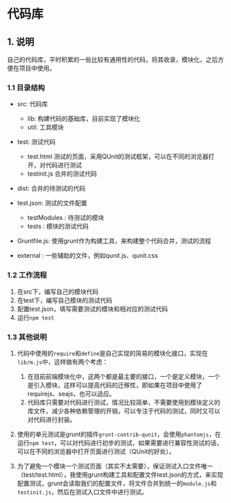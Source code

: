 # 代码库

## 1. 说明

自己的代码库，平时积累的一些比较有通用性的代码，将其收录，模块化，之后方便在项目中使用。

### 1.1 目录结构

* src: 代码库  

    * lib: 构建代码的基础库，目前实现了模块化
    * util: 工具模块

* test: 测试代码

    * test.html 测试的页面，采用QUnit的测试框架，可以在不同的浏览器打开，对代码进行测试
    * testinit.js 合并的测试代码

* dist: 合并的待测试的代码
* test.json: 测试的文件配置

    * testModules : 待测试的模块
    * tests : 模块的测试代码

* Gruntfile.js: 使用grunt作为构建工具，来构建整个代码合并，测试的流程
* external : 一些辅助的文件，例如qunit.js、qunit.css

### 1.2 工作流程 

1. 在src下，编写自己的模块代码
2. 在test下，编写自己模块的测试代码
3. 配置test.json，填写需要测试的模块和相对应的测试代码
4. 运行`npm test`

### 1.3 其他说明

1. 代码中使用的`require`和`define`是自己实现的简易的模块化接口，实现在`lib/m.js`中，这样做有两个考虑：

    1. 在目前前端模块化中，这两个都是最主要的接口，一个是定义模块，一个是引入模块，这样可以提高代码的迁移性，即如果在项目中使用了requirejs、seajs，也可以适应。
    2. 代码库只需要对代码进行测试，情况比较简单，不需要使用到模块定义的库文件，减少各种依赖管理的开销，可以专注于代码的测试，同时又可以对代码进行封装。

2. 使用的单元测试是grunt的插件`grunt-contrib-qunit`，会使用`phantomjs`，在运行`npm test`，可以对代码进行初步的测试，如果需要进行兼容性测试的话，可以在不同的浏览器中打开页面进行测试（QUnit的好处）。

3. 为了避免一个模块一个测试页面（其实不太需要），保证测试入口文件唯一（test/test.html），我使用grunt构建工具和配置文件test.json的方式，来实现配置测试，grunt会读取我们的配置文件，将文件合并到统一的`module.js`和`testinit.js`，然后在测试入口文件中进行测试。

